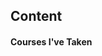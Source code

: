<!DOCTYPE html>
<html>
  <title>
    <h1>Colby Nicoletti's Website</h1>
  </title>
  <body>
    <h2><strong>Content</strong></h2>
      <h4>Courses I've Taken</h4>
    <div id="courses"> 
    </div>
  </body>
</html>
    
